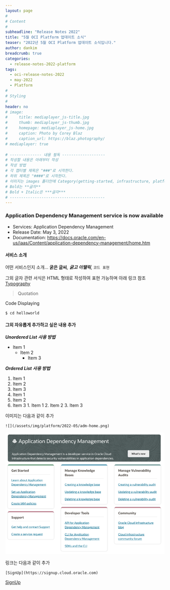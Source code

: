 ```yaml
---
layout: page
#
# Content
#
subheadline: "Release Notes 2022"
title: "5월 OCI Platform 업데이트 소식"
teaser: "2022년 5월 OCI Platform 업데이트 소식입니다."
author: dankim
breadcrumb: true
categories:
  - release-notes-2022-platform
tags:
  - oci-release-notes-2022
  - may-2022
  - Platform
#
# Styling
#
header: no
# image:
#     title: mediaplayer_js-title.jpg
#     thumb: mediaplayer_js-thumb.jpg
#     homepage: mediaplayer_js-home.jpg
#     caption: Photo by Corey Blaz
#     caption_url: https://blaz.photography/
# mediaplayer: true

# -------------- 내용 필독 -------------------
# 작성할 내용은 아래부터 작성
# 작성 방법
# 각 챕터별 제목은 "###"로 시작한다.
# 하위 제목은 "####"로 시작한다.
# 이미지는 images 폴더안에 Category(getting-started, infrastructure, platform, database, aiml)에 넣고 사용 시 "../../images/카테고리명/이미지" 형태로 참조한다.
# Bold는 **글자**
# Bold + Italic은 ***글자***
# ------------------------------------------
---
```


### Application Dependency Management service is now available
* Services: Application Dependency Management
* Release Date: May 3, 2022
* Documentation: https://docs.oracle.com/en-us/iaas/Content/application-dependency-management/home.htm

#### 서비스 소개
어떤 서비스인지 소개... **굵은 글씨**, ***굵고 이탤릭***, ```코드 표현```

그외 글자 관련 서식은 HTML 형태로 작성하여 표현 가능하며 아래 링크 참조
[Typography](https://phlow.github.io/feeling-responsive/design/typography/typography/) 

> Quotation

Code Displaying
```
$ cd helloworld
```

#### 그외 자유롭게 추가하고 싶은 내용 추가

***Unordered List 사용 방법***
* Item 1
  * Item 2
    * Item 3

***Ordered List 사용 방법***

1. Item 1
 2. Item 2
 3. Item 3
   1. Item 1
   2. Item 2
   3. Item 3
     1. Item 1
     2. Item 2
     3. Item 3

이미지는 다음과 같이 추가
```
![](/assets/img/platform/2022-05/adm-home.png)
```
![](/assets/img/platform/2022-05/adm-home.png)

링크는 다음과 같이 추가
```
[SignUp](https://signup.cloud.oracle.com) 
```
[SignUp](https://signup.cloud.oracle.com) 